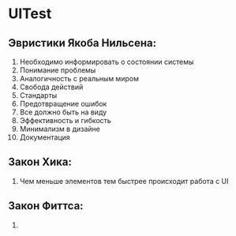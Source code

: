 # UITest
## Эвристики Якоба Нильсена:
1.  Необходимо информировать о состоянии системы
2.  Понимание проблемы
3.  Аналогичность с реальным миром
4.  Свобода действий
5.  Стандарты
6.  Предотвращение ошибок
7.  Все должно быть на виду
8.  Эффективность и гибкость
9.  Минимализм в дизайне
10. Документация
## Закон Хика:
1.  Чем меньше элементов тем быстрее происходит работа с UI
## Закон Фиттса:
1.  
